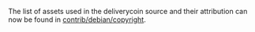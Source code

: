 The list of assets used in the deliverycoin source and their attribution can now be found in [contrib/debian/copyright](../contrib/debian/copyright).
